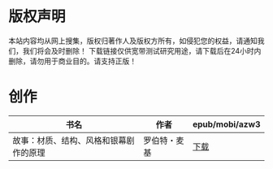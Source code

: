 # 版权声明

本站内容均从网上搜集，版权归著作人及版权方所有，如侵犯您的权益，请通知我们，我们将会及时删除！ 下载链接仅供宽带测试研究用途，请下载后在24小时内删除，请勿用于商业目的。请支持正版！

# 创作

| 书名 | 作者 | epub/mobi/azw3 |
| --- | --- | --- |
| 故事：材质、结构、风格和银幕剧作的原理 | 罗伯特・麦基 | [下载](https://url89.ctfile.com/f/31084289-1357022953-524f05?p=8866) |
